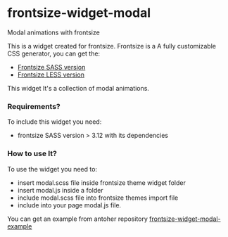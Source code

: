 # frontsize-widget-modal
Modal animations with frontsize

This is a widget created for frontsize.
Frontsize is a A fully customizable CSS generator, you can get the:

- [Frontsize SASS version][sass]
- [Frontsize LESS version][less]

This widget It's a collection of modal animations.

### Requirements?
To include this widget you need:

- frontsize SASS version > 3.12 with its dependencies

### How to use It?
To use the widget you need to:

- insert modal.scss file inside frontsize theme widget folder
- insert modal.js inside a folder
- include modal.scss file into frontsize themes import file
- include into your page modal.js file.

You can get an example from antoher repository [frontsize-widget-modal-example][example]



[sass]:              https://github.com/ideatosrl/frontsize-sass
[less]:              https://github.com/ideatosrl/frontsize-less
[example]:           https://github.com/AlessandroMinoccheri/frontsize-widget-modal-example
